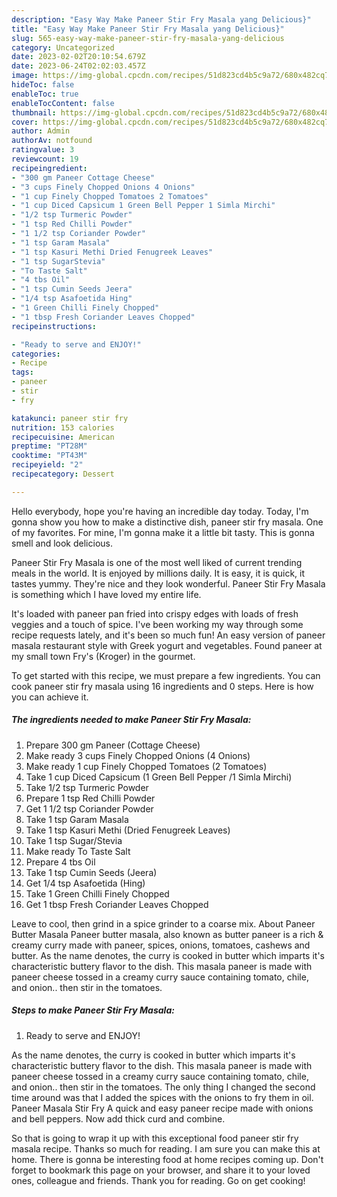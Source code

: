 ```yaml
---
description: "Easy Way Make Paneer Stir Fry Masala yang Delicious}"
title: "Easy Way Make Paneer Stir Fry Masala yang Delicious}"
slug: 565-easy-way-make-paneer-stir-fry-masala-yang-delicious
category: Uncategorized
date: 2023-02-02T20:10:54.679Z
date: 2023-06-24T02:02:03.457Z
image: https://img-global.cpcdn.com/recipes/51d823cd4b5c9a72/680x482cq70/paneer-stir-fry-masala-recipe-main-photo.jpg
hideToc: false
enableToc: true
enableTocContent: false
thumbnail: https://img-global.cpcdn.com/recipes/51d823cd4b5c9a72/680x482cq70/paneer-stir-fry-masala-recipe-main-photo.jpg
cover: https://img-global.cpcdn.com/recipes/51d823cd4b5c9a72/680x482cq70/paneer-stir-fry-masala-recipe-main-photo.jpg
author: Admin
authorAv: notfound
ratingvalue: 3
reviewcount: 19
recipeingredient:
- "300 gm Paneer Cottage Cheese"
- "3 cups Finely Chopped Onions 4 Onions"
- "1 cup Finely Chopped Tomatoes 2 Tomatoes"
- "1 cup Diced Capsicum 1 Green Bell Pepper 1 Simla Mirchi"
- "1/2 tsp Turmeric Powder"
- "1 tsp Red Chilli Powder"
- "1 1/2 tsp Coriander Powder"
- "1 tsp Garam Masala"
- "1 tsp Kasuri Methi Dried Fenugreek Leaves"
- "1 tsp SugarStevia"
- "To Taste Salt"
- "4 tbs Oil"
- "1 tsp Cumin Seeds Jeera"
- "1/4 tsp Asafoetida Hing"
- "1 Green Chilli Finely Chopped"
- "1 tbsp Fresh Coriander Leaves Chopped"
recipeinstructions:

- "Ready to serve and ENJOY!"
categories:
- Recipe
tags:
- paneer
- stir
- fry

katakunci: paneer stir fry 
nutrition: 153 calories
recipecuisine: American
preptime: "PT28M"
cooktime: "PT43M"
recipeyield: "2"
recipecategory: Dessert

---
```



Hello everybody, hope you're having an incredible day today. Today, I'm gonna show you how to make a distinctive dish, paneer stir fry masala. One of my favorites. For mine, I'm gonna make it a little bit tasty. This is gonna smell and look delicious.

Paneer Stir Fry Masala is one of the most well liked of current trending meals in the world. It is enjoyed by millions daily. It is easy, it is quick, it tastes yummy. They're nice and they look wonderful. Paneer Stir Fry Masala is something which I have loved my entire life.

It&#39;s loaded with paneer pan fried into crispy edges with loads of fresh veggies and a touch of spice. I&#39;ve been working my way through some recipe requests lately, and it&#39;s been so much fun! An easy version of paneer masala restaurant style with Greek yogurt and vegetables. Found paneer at my small town Fry&#39;s (Kroger) in the gourmet.


To get started with this recipe, we must prepare a few ingredients. You can cook paneer stir fry masala using 16 ingredients and 0 steps. Here is how you can achieve it.

<!--inarticleads1-->

##### The ingredients needed to make Paneer Stir Fry Masala:

1. Prepare 300 gm Paneer (Cottage Cheese)
1. Make ready 3 cups Finely Chopped Onions (4 Onions)
1. Make ready 1 cup Finely Chopped Tomatoes (2 Tomatoes)
1. Take 1 cup Diced Capsicum (1 Green Bell Pepper /1 Simla Mirchi)
1. Take 1/2 tsp Turmeric Powder
1. Prepare 1 tsp Red Chilli Powder
1. Get 1 1/2 tsp Coriander Powder
1. Take 1 tsp Garam Masala
1. Take 1 tsp Kasuri Methi (Dried Fenugreek Leaves)
1. Take 1 tsp Sugar/Stevia
1. Make ready To Taste Salt
1. Prepare 4 tbs Oil
1. Take 1 tsp Cumin Seeds (Jeera)
1. Get 1/4 tsp Asafoetida (Hing)
1. Take 1 Green Chilli Finely Chopped
1. Get 1 tbsp Fresh Coriander Leaves Chopped


Leave to cool, then grind in a spice grinder to a coarse mix. About Paneer Butter Masala Paneer butter masala, also known as butter paneer is a rich &amp; creamy curry made with paneer, spices, onions, tomatoes, cashews and butter. As the name denotes, the curry is cooked in butter which imparts it&#39;s characteristic buttery flavor to the dish. This masala paneer is made with paneer cheese tossed in a creamy curry sauce containing tomato, chile, and onion.. then stir in the tomatoes. 

<!--inarticleads2-->

##### Steps to make Paneer Stir Fry Masala:


1. Ready to serve and ENJOY!

As the name denotes, the curry is cooked in butter which imparts it&#39;s characteristic buttery flavor to the dish. This masala paneer is made with paneer cheese tossed in a creamy curry sauce containing tomato, chile, and onion.. then stir in the tomatoes. The only thing I changed the second time around was that I added the spices with the onions to fry them in oil. Paneer Masala Stir Fry A quick and easy paneer recipe made with onions and bell peppers. Now add thick curd and combine. 

So that is going to wrap it up with this exceptional food paneer stir fry masala recipe. Thanks so much for reading. I am sure you can make this at home. There is gonna be interesting food at home recipes coming up. Don't forget to bookmark this page on your browser, and share it to your loved ones, colleague and friends. Thank you for reading. Go on get cooking!
